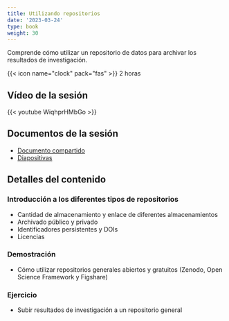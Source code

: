 ```yaml
---
title: Utilizando repositorios
date: '2023-03-24'
type: book
weight: 30
---
```


Comprende cómo utilizar un repositorio de datos para archivar los resultados de investigación.

<!--more-->

{{< icon name="clock" pack="fas" >}} 2 horas

## Vídeo de la sesión

{{< youtube WiqhprHMbGo >}}

## Documentos de la sesión
- [Documento compartido](https://docs.google.com/document/d/1e5L1BMtqOG22MH1YhiF5bLNdo4ylRnR5AwdcvjvFfNU/edit?usp=sharing)
- [Diapositivas](https://doi.org/10.5281/zenodo.7717229)

## Detalles del contenido
### Introducción a los diferentes tipos de repositorios
- Cantidad de almacenamiento y enlace de diferentes almacenamientos
- Archivado público y privado
- Identificadores persistentes y DOIs
- Licencias

### Demostración 
- Cómo utilizar repositorios generales abiertos y gratuitos (Zenodo, Open Science Framework y Figshare)

### Ejercicio
- Subir resultados de investigación a un repositorio general
